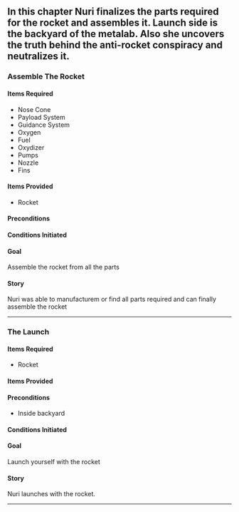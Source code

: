 ## In this chapter Nuri finalizes the parts required for the rocket and assembles it. Launch side is the backyard of the metalab. Also she uncovers the truth behind the anti-rocket conspiracy and neutralizes it.

### Assemble The Rocket
#### Items Required
* Nose Cone
* Payload System
* Guidance System
* Oxygen
* Fuel
* Oxydizer
* Pumps
* Nozzle
* Fins

#### Items Provided
* Rocket

#### Preconditions

#### Conditions Initiated

#### Goal
Assemble the rocket from all the parts

#### Story
Nuri was able to manufacturem or find all parts required and can finally assemble the rocket

--------------------

### The Launch
#### Items Required
* Rocket

#### Items Provided

#### Preconditions
* Inside backyard

#### Conditions Initiated

#### Goal
Launch yourself with the rocket

#### Story
Nuri launches with the rocket.

--------------------
